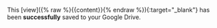 This [view]({% raw %}{{content}}{% endraw %}){:target="_blank"} has been __successfully__ saved to your Google Drive.